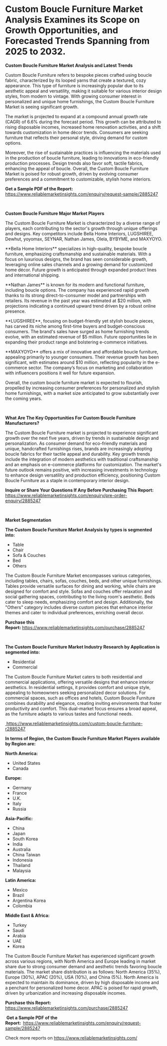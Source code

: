 <p><h1>Custom Boucle Furniture Market Analysis Examines its Scope on Growth Opportunities, and Forecasted Trends Spanning from 2025 to 2032.</h1></p><p><strong>Custom Boucle Furniture Market Analysis and Latest Trends</strong></p>
<p><p>Custom Boucle Furniture refers to bespoke pieces crafted using boucle fabric, characterized by its looped yarns that create a textured, cozy appearance. This type of furniture is increasingly popular due to its aesthetic appeal and versatility, making it suitable for various interior design styles, from modern to vintage. With growing consumer interest in personalized and unique home furnishings, the Custom Boucle Furniture Market is seeing significant growth.</p><p>The market is projected to expand at a compound annual growth rate (CAGR) of 6.6% during the forecast period. This growth can be attributed to rising disposable incomes, increased home renovation activities, and a shift towards customization in home décor trends. Consumers are seeking furniture that reflects their personal style, driving demand for custom options.</p><p>Moreover, the rise of sustainable practices is influencing the materials used in the production of boucle furniture, leading to innovations in eco-friendly production processes. Design trends also favor soft, tactile fabrics, enhancing the appeal of boucle. Overall, the Custom Boucle Furniture Market is poised for robust growth, driven by evolving consumer preferences and a commitment to customizable, stylish home interiors.</p></p>
<p><strong>Get a Sample PDF of the Report:&nbsp;</strong> <a href="https://www.reliablemarketinsights.com/enquiry/request-sample/2885247?utm_campaign=2888&utm_medium=2&utm_source=Github&utm_content=ia&utm_term=13032025&utm_id=custom-boucle-furniture">https://www.reliablemarketinsights.com/enquiry/request-sample/2885247</a></p>
<p>&nbsp;</p>
<p><strong>Custom Boucle Furniture Major Market Players</strong></p>
<p><p>The Custom Boucle Furniture Market is characterized by a diverse range of players, each contributing to the sector's growth through unique offerings and designs. Key competitors include Bella Home Interiors, LUGSHIREE, Dewhut, yoyomax, SEYNAR, Nathan James, Olela, BYBYME, and MAXYOYO.</p><p>**Bella Home Interiors** specializes in high-quality, bespoke boucle furniture, emphasizing craftsmanship and sustainable materials. With a focus on luxurious designs, the brand has seen considerable growth, leveraging online sales channels and a growing demand for customized home décor. Future growth is anticipated through expanded product lines and international shipping.</p><p>**Nathan James** is known for its modern and functional furniture, including boucle options. The company has experienced rapid growth thanks to its strong direct-to-consumer model and partnerships with retailers. Its revenue in the past year was estimated at $20 million, with projections indicating a continued upward trend driven by a robust online presence.</p><p>**LUGSHIREE**, focusing on budget-friendly yet stylish boucle pieces, has carved its niche among first-time buyers and budget-conscious consumers. The brand's sales have surged as home furnishing trends evolve, with an estimated revenue of $5 million. Future opportunities lie in expanding their product range and bolstering e-commerce initiatives.</p><p>**MAXYOYO** offers a mix of innovative and affordable boucle furniture, appealing primarily to younger consumers. Their revenue growth has been significant, with estimates around $10 million, reflecting popularity in the e-commerce sector. The company’s focus on marketing and collaboration with influencers positions it well for future expansion.</p><p>Overall, the custom boucle furniture market is expected to flourish, propelled by increasing consumer preferences for personalized and stylish home furnishings, with a market size anticipated to grow substantially over the coming years.</p></p>
<p>&nbsp;</p>
<p><strong>What Are The Key Opportunities For Custom Boucle Furniture Manufacturers?</strong></p>
<p><p>The Custom Boucle Furniture market is projected to experience significant growth over the next five years, driven by trends in sustainable design and personalization. As consumer demand for eco-friendly materials and unique, handcrafted furnishings rises, brands are increasingly adopting boucle fabrics for their tactile appeal and durability. Key growth trends include the integration of modern aesthetics with traditional craftsmanship and an emphasis on e-commerce platforms for customization. The market's future outlook remains positive, with increasing investments in technology to enhance design versatility and production efficiency, positioning Custom Boucle Furniture as a staple in contemporary interior design.</p></p>
<p><strong>Inquire or Share Your Questions If Any Before Purchasing This Report:</strong> <a href="https://www.reliablemarketinsights.com/enquiry/pre-order-enquiry/2885247?utm_campaign=2888&utm_medium=2&utm_source=Github&utm_content=ia&utm_term=13032025&utm_id=custom-boucle-furniture">https://www.reliablemarketinsights.com/enquiry/pre-order-enquiry/2885247</a></p>
<p>&nbsp;</p>
<p><strong>Market Segmentation</strong></p>
<p><strong>The Custom Boucle Furniture Market Analysis by types is segmented into:</strong></p>
<p><ul><li>Table</li><li>Chair</li><li>Sofa & Couches</li><li>Bed</li><li>Others</li></ul></p>
<p><p>The Custom Boucle Furniture Market encompasses various categories, including tables, chairs, sofas, couches, beds, and other unique furnishings. Tables provide versatile surfaces for dining and working, while chairs are designed for comfort and style. Sofas and couches offer relaxation and social gathering spaces, contributing to the living room's aesthetic. Beds cater to sleep needs, emphasizing comfort and design. Additionally, the "Others" category includes diverse custom pieces that enhance interior themes and cater to individual preferences, enriching overall decor.</p></p>
<p><strong>Purchase this Report:&nbsp;</strong><a href="https://www.reliablemarketinsights.com/purchase/2885247?utm_campaign=2888&utm_medium=2&utm_source=Github&utm_content=ia&utm_term=13032025&utm_id=custom-boucle-furniture">https://www.reliablemarketinsights.com/purchase/2885247</a></p>
<p>&nbsp;</p>
<p><strong>The Custom Boucle Furniture Market Industry Research by Application is segmented into:</strong></p>
<p><ul><li>Residential</li><li>Commercial</li></ul></p>
<p><p>The Custom Boucle Furniture Market caters to both residential and commercial applications, offering versatile designs that enhance interior aesthetics. In residential settings, it provides comfort and unique style, appealing to homeowners seeking personalized decor solutions. For commercial spaces, such as offices and hotels, Custom Boucle Furniture combines durability and elegance, creating inviting environments that foster productivity and comfort. This dual-market focus ensures a broad appeal, as the furniture adapts to various tastes and functional needs.</p></p>
<p><a href="https://www.reliablemarketinsights.com/custom-boucle-furniture-r2885247?utm_campaign=2888&utm_medium=2&utm_source=Github&utm_content=ia&utm_term=13032025&utm_id=custom-boucle-furniture">&nbsp;https://www.reliablemarketinsights.com/custom-boucle-furniture-r2885247</a></p>
<p><strong>In terms of Region, the Custom Boucle Furniture Market Players available by Region are:</strong></p>
<p>
    <p> <strong> North America: </strong>
        <ul>
            <li>United States</li>
            <li>Canada</li>
        </ul>
        </p> 
    <p> <strong> Europe: </strong>
        <ul>
            <li>Germany</li>
            <li>France</li>
            <li>U.K.</li>
            <li>Italy</li>
            <li>Russia</li>
        </ul>
        </p> 
    <p> <strong> Asia-Pacific: </strong>
        <ul>
            <li>China</li>
            <li>Japan</li>
            <li>South Korea</li>
            <li>India</li>
            <li>Australia</li>
            <li>China Taiwan</li>
            <li>Indonesia</li>
            <li>Thailand</li>
            <li>Malaysia</li>
        </ul>
        </p> 
    <p> <strong> Latin America: </strong>
        <ul>
            <li>Mexico</li>
            <li>Brazil</li>
            <li>Argentina Korea</li>
            <li>Colombia</li>
        </ul>
        </p> 
    <p> <strong> Middle East & Africa: </strong>
        <ul>
            <li>Turkey</li>
            <li>Saudi</li>
            <li>Arabia</li>
            <li>UAE</li>
            <li>Korea</li>
        </ul>
    </p>
    </p>
<p><p>The Custom Boucle Furniture Market has experienced significant growth across various regions, with North America and Europe leading in market share due to strong consumer demand and aesthetic trends favoring boucle materials. The market share distribution is as follows: North America (35%), Europe (30%), APAC (20%), USA (10%), and China (5%). North America is expected to maintain its dominance, driven by high disposable income and a penchant for personalized home decor. APAC is poised for rapid growth, driven by urbanization and increasing disposable incomes.</p></p>
<p><strong>Purchase this Report: </strong><a href="https://www.reliablemarketinsights.com/purchase/2885247?utm_campaign=2888&utm_medium=2&utm_source=Github&utm_content=ia&utm_term=13032025&utm_id=custom-boucle-furniture">https://www.reliablemarketinsights.com/purchase/2885247</a></p>
<p>&nbsp;<strong>Get a Sample PDF of the Report:&nbsp;&nbsp;</strong><a href="https://www.reliablemarketinsights.com/enquiry/request-sample/2885247?utm_campaign=2888&utm_medium=2&utm_source=Github&utm_content=ia&utm_term=13032025&utm_id=custom-boucle-furniture">https://www.reliablemarketinsights.com/enquiry/request-sample/2885247</a></p>
<p><strong></strong></p>
<p>Check more reports on <a href="https://www.reliablemarketinsights.com/?utm_campaign=2888&utm_medium=2&utm_source=Github&utm_content=ia&utm_term=13032025&utm_id=custom-boucle-furniture">https://www.reliablemarketinsights.com/</a></p>